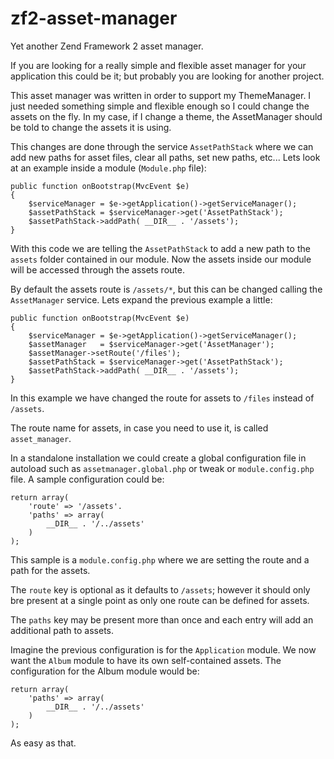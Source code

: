 zf2-asset-manager
=================

Yet another Zend Framework 2 asset manager. 

If you are looking for a really simple and flexible asset manager for your application 
this could be it; but probably you are looking for another project.

This asset manager was written in order to support my ThemeManager. I just needed something
simple and flexible enough so I could change the assets on the fly. In my case, if I change
a theme, the AssetManager should be told to change the assets it is using.

This changes are done through the service `AssetPathStack` where we can add new paths for 
asset files, clear all paths, set new paths, etc... Lets look at an example inside a module 
(`Module.php` file):

    public function onBootstrap(MvcEvent $e)
    {
        $serviceManager = $e->getApplication()->getServiceManager();
        $assetPathStack = $serviceManager->get('AssetPathStack');
        $assetPathStack->addPath( __DIR__ . '/assets');
    }
    
With this code we are telling the `AssetPathStack` to add a new path to the `assets` folder
contained in our module. Now the assets inside our module will be accessed through the 
assets route.

By default the assets route is `/assets/*`, but this can be changed calling the `AssetManager` 
service. Lets expand the previous example a little:

    public function onBootstrap(MvcEvent $e)
    {
        $serviceManager = $e->getApplication()->getServiceManager();
        $assetManager   = $serviceManager->get('AssetManager');
        $assetManager->setRoute('/files');
        $assetPathStack = $serviceManager->get('AssetPathStack');
        $assetPathStack->addPath( __DIR__ . '/assets');
    }
    
In this example we have changed the route for assets to `/files` instead of `/assets`.

The route name for assets, in case you need to use it, is called `asset_manager`.

In a standalone installation we could create a global configuration file in autoload such 
as `assetmanager.global.php` or tweak or `module.config.php` file. A sample configuration 
could be:

    return array(
        'route' => '/assets'.
        'paths' => array(
            __DIR__ . '/../assets'
        )
    );
    
This sample is a `module.config.php` where we are setting the route and a path for the assets.

The `route` key is optional as it defaults to `/assets`; however it should only bre present at
a single point as only one route can be defined for assets.

The `paths` key may be present more than once and each entry will add an additional path to 
assets.

Imagine the previous configuration is for the `Application` module. We now want the `Album` 
module to have its own self-contained assets. The configuration for the Album module would be:

    return array(
        'paths' => array(
            __DIR__ . '/../assets'
        )
    );
    
As easy as that.
